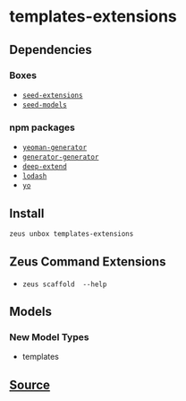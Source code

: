 
templates-extensions 
====================




## Dependencies
### Boxes
* [`seed-extensions`](seed-extensions.md)
* [`seed-models`](seed-models.md)
### npm packages
* [`yeoman-generator`](http://npmjs.com/package/yeoman-generator)
* [`generator-generator`](http://npmjs.com/package/generator-generator)
* [`deep-extend`](http://npmjs.com/package/deep-extend)
* [`lodash`](http://npmjs.com/package/lodash)
* [`yo`](http://npmjs.com/package/yo)


## Install
```bash
zeus unbox templates-extensions
```


## Zeus Command Extensions
* ```zeus scaffold  --help```




## Models
### New Model Types
* templates


## [Source](https://github.com/liquidapps-io/zeus-sdk/tree/master/boxes/groups/templates/templates-extensions)
